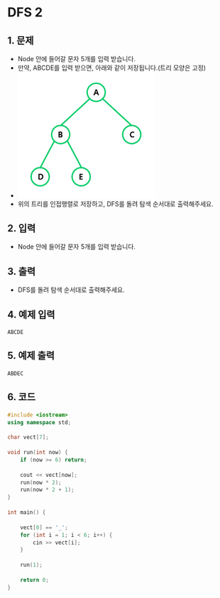 # DFS 2 #

## 1. 문제
- Node 안에 들어갈 문자 5개를 입력 받습니다.
- 만약, ABCDE를 입력 받으면, 아래와 같이 저장됩니다.(트리 모양은 고정)
- <img src="./Tree08.png" alt="Tree" style="zoom:77%;" />
- 위의 트리를 인접행렬로 저장하고, DFS를 돌려 탐색 순서대로 출력해주세요.


## 2. 입력
- Node 안에 들어갈 문자 5개를 입력 받습니다.

## 3. 출력
- DFS를 돌려 탐색 순서대로 출력해주세요.

## 4. 예제 입력
```
ABCDE
```

## 5. 예제 출력
```
ABDEC
```

## 6. 코드

```c++
#include <iostream>
using namespace std;

char vect[7];

void run(int now) {
	if (now >= 6) return;

	cout << vect[now];
	run(now * 2);
	run(now * 2 + 1);
}

int main() {

	vect[0] == '_';
	for (int i = 1; i < 6; i++) {
		cin >> vect[i];
	}

	run(1);

	return 0;
}
```
